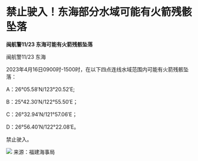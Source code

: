 # 禁止驶入！东海部分水域可能有火箭残骸坠落

**闽航警11/23 东海可能有火箭残骸坠落**

闽航警11/23 东海

2023年4月16日0900时-1500时，在以下四点连线水域范围内可能有火箭残骸坠落：

A：26°05.58′N/123°20.52′E;

B：25°42.30′N/122°55.50′E；

C：26°32.94′N/121°57.06′E；

D：26°56.40′N/122°22.08′E。

禁止驶入。

![](https://inews.gtimg.com/om_bt/OSKLgwSuk3Fk0qudNqA6fwLt6wJyk2uJYLnIyClwm8bC4AA/1000)
来源：福建海事局

